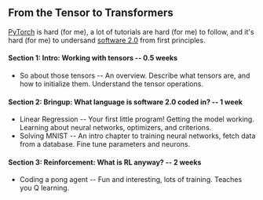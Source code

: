 ## From the Tensor to Transformers

[PyTorch][1] is hard (for me), a lot of tutorials are hard (for me) to follow,
and it's hard (for me) to undersand [software 2.0][2] from first principles.

#### Section 1: Intro: Working with tensors -- 0.5 weeks

- So about those tensors -- An overview. Describe what tensors are, and how to
initialize them. Understand the tensor operations.

#### Section 2: Bringup: What language is software 2.0 coded in? -- 1 week

- Linear Regression -- Your first little program! Getting the model working.
Learning about neural networks, optimizers, and criterions.
- Solving MNIST -- An intro chapter to training neural networks, fetch data
from a database. Fine tune parameters and neurons.

#### Section 3: Reinforcement: What is RL anyway? -- 2 weeks

- Coding a pong agent -- Fun and interesting, lots of training. Teaches you Q
learning.


[1]: https://pytorch.org
[2]: https://karpathy.medium.com/software-2-0-a64152b37c35
